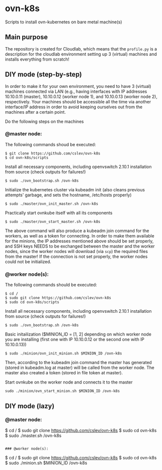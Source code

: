 # ovn-k8s
Scripts to install ovn-kubernetes on bare metal machine(s)

## Main purpose
The repository is created for Cloudlab, which means that the `profile.py` is a description for the cloudlab environment setting up 3 (virtual) machines and installs everything from scratch!

## DIY mode (step-by-step)
In order to make it for your own environment, you need to have 3 (virtual) machines connected via LAN (e.g., having interfaces with IP addresses 10.10.0.11 (master), 10.10.0.12 (worker node 1), and 10.10.0.13 (worker node 2), respectively.
Your machines should be accessible all the time via another interface/IP address in order to avoid keeping ourselves out from the machines after a certain point.

Do the following steps on the machines
### @master node:
The following commands shoud be executed:
```
$ git clone https://github.com/cslev/ovn-k8s
$ cd ovn-k8s/scripts
```

Install all necessary components, including openvswitch 2.10.1 installation from source (check outputs for failures!)
```
$ sudo ./ovn_bootstrap.sh /ovn-k8s
```

Initialize the kubernetes cluster via kubeadm init (also cleans previous attempts' garbage, and sets the hostname, /etc/hosts properly)
```
$ sudo ./master/ovn_init_master.sh /ovn-k8s
```

Practically start ovnkube itself with all its components
```
$ sudo ./master/ovn_start_master.sh /ovn-k8s
```
The above command will also produce a kubeadm join command for the workers, as well as a token for connecting.
In order to make them available for the minions, the IP addresses mentioned above should be set properly, and SSH keys NEEDS to be exchanged between the master and the worker nodes, since the worker nodes will download (via `scp`) the required files from the master!
If the connection is not set properly, the worker nodes could not be initialized.

### @worker node(s):
The following commands should be executed:
```
$ cd /
$ sudo git clone https://github.com/cslev/ovn-k8s
$ sudo cd ovn-k8s/scripts
```

Install all necessary components, including openvswitch 2.10.1 installation from source (check outputs for failures!)
```
$ sudo ./ovn_bootstrap.sh /ovn-k8s
```

Basic initailization ($MINION_ID = [1, 2] depending on which worker node you are installing (first one with IP 10.10.0.12 or the second one with IP 10.10.0.13))
```
$ sudo ./minion/ovn_init_minion.sh $MINION_ID /ovn-k8s
```

Then, according to the kubeadm join command the master has generated (stored in kubeadm.log at master) will be called from the worker node.
The master also created a token (stored in file token at master).

Start ovnkube on the worker node and connects it to the master
```
sudo ./minion/ovn_start_minion.sh $MINION_ID /ovn-k8s
```

## DIY mode (lazy)
### @master node:
$ cd /
$ sudo git clone https://github.com/cslev/ovn-k8s
$ sudo cd ovn-k8s
$ sudo ./master.sh /ovn-k8s
```

### @worker node(s):
```
$ cd /
$ sudo git clone https://github.com/cslev/ovn-k8s
$ sudo cd ovn-k8s
$ sudo ./minion.sh $MINION_ID /ovn-k8s

```
